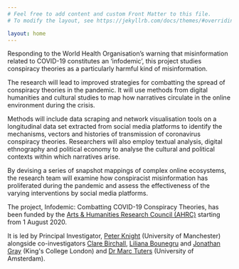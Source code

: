 ```yaml
---
# Feel free to add content and custom Front Matter to this file.
# To modify the layout, see https://jekyllrb.com/docs/themes/#overriding-theme-defaults

layout: home
---
```


Responding to the World Health Organisation’s warning that misinformation related to COVID-19 constitutes an ‘infodemic’, this project studies conspiracy theories as a particularly harmful kind of misinformation.

The research will lead to improved strategies for combatting the spread of conspiracy theories in the pandemic. It will use methods from digital humanities and cultural studies to map how narratives circulate in the online environment during the crisis.

Methods will include data scraping and network visualisation tools on a longitudinal data set extracted from social media platforms to identify the mechanisms, vectors and histories of transmission of coronavirus conspiracy theories. Researchers will also employ textual analysis, digital ethnography and political economy to analyse the cultural and political contexts within which narratives arise.

By devising a series of snapshot mappings of complex online ecosystems, the research team will examine how conspiracist misinformation has proliferated during the pandemic and assess the effectiveness of the varying interventions by social media platforms.


The project, Infodemic: Combatting COVID-19 Conspiracy Theories, has been funded by the [Arts & Humanities Research Council (AHRC)](https://ahrc.ukri.org/) starting from 1 August 2020.

It is led by Principal Investigator, [Peter Knight](https://www.research.manchester.ac.uk/portal/peter.knight.html) (University of Manchester) alongside co-investigators [Clare Birchall](https://www.kcl.ac.uk/people/dr-clare-birchall), [Liliana Bounegru](https://www.kcl.ac.uk/people/liliana-bounegru) and [Jonathan Gray](https://www.kcl.ac.uk/people/dr-jonathan-gray) (King's College London) and [Dr Marc Tuters](https://www.uva.nl/en/profile/t/u/m.d.tuters/m.d.tuters.html) (University of Amsterdam).
